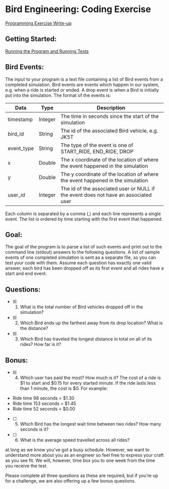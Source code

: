 # Bird Engineering: Coding Exercise
[Programming Exercise Write-up](docs/programming_exercise_writeup.md)

## Getting Started:

[Running the Program and Running Tests](docs/running_program.md)

## Bird Events:

The input to your program is a text file containing a list of Bird events from a completed simulation. Bird events are events which happen in our system, e.g. when a ride is started or ended. A drop event is when a Bird is initially put into the simulation. The format of the events is:

| Data        | Type           | Description  |
| ------------- |-------------| -----|
| timestamp       | Integer        | The time in seconds since the start of the simulation |
| bird_id       | String        | The id of the associated Bird vehicle, e.g. JK5T |
| event_type       | String        | The type of the event is one of START_RIDE, END_RIDE, DROP |
| x       | Double        | The x coordinate of the location of where the event happened in the simulation |
| y       | Double        | The y coordinate of the location of where the event happened in the simulation |
| user_id       | Integer        | The id of the associated user or NULL if the event does not have an associated user |
   
Each column is separated by a comma (,) and each line represents a single event. The list is ordered by time starting with the first event that happened.

## Goal:

The goal of the program is to parse a list of such events and print out to the command line (stdout) answers to the following questions. A list of sample events of one completed simulation is sent as a separate file, so you can test your code with them. Assume each question has exactly one valid answer, each bird has been dropped off as its first event and all rides have a start and end event.

## Questions:

- [x] 1. What is the total number of Bird vehicles dropped off in the simulation?
- [x] 2. Which Bird ends up the farthest away from its drop location? What is the distance?
- [x] 3. Which Bird has traveled the longest distance in total on all of its rides? How far is it?

## Bonus:

- [x] 4. Which user has paid the most? How much is it? The cost of a ride is $1 to start and $0.15 for every started minute. If the ride lasts less than 1 minute, the cost is $0.
For example:
- Ride time 98 seconds = $1.30
- Ride time 153 seconds = $1.45
- Ride time 52 seconds = $0.00
- [ ] 5. Which Bird has the longest wait time between two rides? How many seconds is it?
- [ ] 6. What is the average speed travelled across all rides?

at long as we know you've got a busy schedule. However, we want to understand more about you as an engineer so feel free to express your craft as you see fit. We will, however, time box you to one week from the time you receive the test.

Please complete all three questions as these are required, but if you’re up for a challenge, we are also offering up a few bonus questions.
